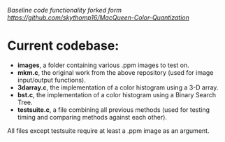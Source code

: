 *Baseline code functionality forked form https://github.com/skythomp16/MacQueen-Color-Quantization*

# Current codebase:

- **images**, a folder containing various .ppm images to test on.
- **mkm.c**, the original work from the above repository (used for image input/output functions).
- **3darray.c**, the implementation of a color histogram using a 3-D array.
- **bst.c**, the implementation of a color histogram using a Binary Search Tree.
- **testsuite.c**, a file combining all previous methods (used for testing timing and comparing methods against each other).

All files except testsuite require at least a .ppm image as an argument.
